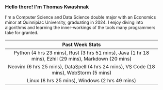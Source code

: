 
### Hello there! I'm Thomas Kwashnak

I'm a Computer Science and Data Science double major with an Economics
minor at Quinnipiac University, graduating in 2024.
I enjoy diving into algorithms and learning the inner-workings of the tools
many programmers take for granted.

| Past Week Stats |
| :---: |
| Python (4 hrs 23 mins), Rust (3 hrs 51 mins), Java (1 hr 18 mins), Ezhil (29 mins), Markdown (20 mins) |
| Neovim (6 hrs 25 mins), DataSpell (4 hrs 24 mins), VS Code (18 mins), WebStorm (5 mins) |
| Linux (8 hrs 25 mins), Windows (2 hrs 49 mins) |

